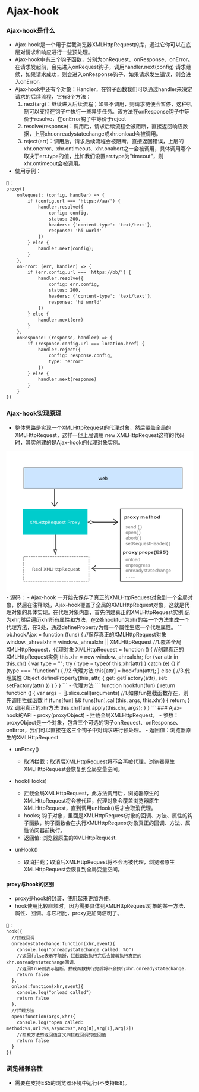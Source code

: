 # Ajax-hook
### Ajax-hook是什么
- Ajax-hook是一个用于拦截浏览器XMLHttpRequest的库，通过它你可以在底层对请求和响应进行一些预处理。
- Ajax-hook中有三个钩子函数，分别为onRequest、onResponse、onError。在请求发起前，会先进入onRequest钩子，调用handler.next(config) 请求继续，如果请求成功，则会进入onResponse钩子，如果请求发生错误，则会进入onError。
- Ajax-hook中还有个对象：Handler，在钩子函数我们可以通过handler来决定请求的后续流程，它有3个方法：
   1. next(arg)：继续进入后续流程；如果不调用，则请求链便会暂停，这种机制可以支持在钩子中执行一些异步任务。该方法在onResponse钩子中等价于resolve，在onError钩子中等价于reject
   2. resolve(response)：调用后，请求后续流程会被阻断，直接返回响应数据，上层xhr.onreadystatechange或xhr.onload会被调用。
   3. reject(err)：调用后，请求后续流程会被阻断，直接返回错误，上层的xhr.onerror、xhr.ontimeout、xhr.onabort之一会被调用，具体调用哪个取决于err.type的值，比如我们设置err.type为"timeout"，则xhr.ontimeout会被调用。
- 使用示例：
```
🌰：
proxy({
    onRequest: (config, handler) => {
        if (config.url === 'https://aa/') {
            handler.resolve({
                config: config,
                status: 200,
                headers: {'content-type': 'text/text'},
                response: 'hi world'
            })
        } else {
            handler.next(config);
        }
    },
    onError: (err, handler) => {
        if (err.config.url === 'https://bb/') {
            handler.resolve({
                config: err.config,
                status: 200,
                headers: {'content-type': 'text/text'},
                response: 'hi world'
            })
        } else {
            handler.next(err)
        }
    },
    onResponse: (response, handler) => {
        if (response.config.url === location.href) {
            handler.reject({
                config: response.config,
                type: 'error'
            })
        } else {
            handler.next(response)
        }
    }
})
```
### Ajax-hook实现原理
- 整体思路是实现一个XMLHttpRequest的代理对象，然后覆盖全局的XMLHttpRequest，这样一但上层调用 new XMLHttpRequest这样的代码时，其实创建的是Ajax-hook的代理对象实例。
<img src="https://github.com/ella-z/repository/blob/master/image/ajax-hook%E5%8E%9F%E7%90%86%E5%9B%BE.png" />
- 源码：
   - Ajax-hook 一开始先保存了真正的XMLHttpRequest对象到一个全局对象，然后在注释1处，Ajax-hook覆盖了全局的XMLHttpRequest对象，这就是代理对象的具体实现。在代理对象内部，首先创建真正的XMLHttpRequest实例,记为xhr,然后遍历xhr所有属性和方法，在2处hookfun为xhr的每一个方法生成一个代理方法，在3处，通过defineProperty为每一个属性生成一个代理属性。
   ```
      ob.hookAjax = function (funs) {
        //保存真正的XMLHttpRequest对象
        window._ahrealxhr = window._ahrealxhr || XMLHttpRequest
        //1.覆盖全局XMLHttpRequest，代理对象
        XMLHttpRequest = function () {
          //创建真正的XMLHttpRequest实例
          this.xhr = new window._ahrealxhr;
          for (var attr in this.xhr) {
            var type = "";
            try {
              type = typeof this.xhr[attr]
            } catch (e) {}
            if (type === "function") {
              //2.代理方法
              this[attr] = hookfun(attr);
            } else {
              //3.代理属性
              Object.defineProperty(this, attr, {
                get: getFactory(attr),
                set: setFactory(attr)
              })
            }
          }
        }
   ```
   - 代理方法
      ```
         function hookfun(fun) {
          return function () {
             var args = [].slice.call(arguments)
             //1.如果fun拦截函数存在，则先调用拦截函数
             if (funs[fun] && funs[fun].call(this, args, this.xhr)) {
               return;
             }
            //2.调用真正的xhr方法
            this.xhr[fun].apply(this.xhr, args);
          }
         }
      ```
### Ajax-hook的API
- proxy(proxyObject)
   - 拦截全局XMLHttpRequest。
   - 参数：proxyObject是一个对象，包含三个可选的钩子onRequest、onResponse、onError，我们可以直接在这三个钩子中对请求进行预处理。
   - 返回值：浏览器原生的XMLHttpRequest

- unProxy()
   - 取消拦截；取消后XMLHttpRequest将不会再被代理，浏览器原生XMLHttpRequest会恢复到全局变量空间。

- hook(Hooks)
   - 拦截全局XMLHttpRequest，此方法调用后，浏览器原生的XMLHttpRequest将会被代理，代理对象会覆盖浏览器原生XMLHttpRequest，直到调用unHook()后才会取消代理。
   - hooks; 钩子对象，里面是XMLHttpRequest对象的回调、方法、属性的钩子函数，钩子函数会在执行XMLHttpRequest对象真正的回调、方法、属性访问器前执行。
   - 返回值: 浏览器原生的XMLHttpRequest.

- unHook()
   - 取消拦截；取消后XMLHttpRequest将不会再被代理，浏览器原生XMLHttpRequest会恢复到全局变量空间。
   
#### proxy与hook的区别
- proxy是hook的封装，使用起来更加方便。
- hook使用比较麻烦时，因为需要具体到XMLHttpRequest对象的某一方法、属性、回调。与它相比，proxy更加简洁明了。
```
🌰：
hook({
  //拦截回调
  onreadystatechange:function(xhr,event){
    console.log("onreadystatechange called: %O")
    //返回false表示不阻断，拦截函数执行完后会接着执行真正的xhr.onreadystatechange回调.
    //返回true则表示阻断，拦截函数执行完后将不会执行xhr.onreadystatechange. 
    return false
  },
  onload:function(xhr,event){
    console.log("onload called")
    return false
  },
  //拦截方法
  open:function(args,xhr){
    console.log("open called: method:%s,url:%s,async:%s",arg[0],arg[1],arg[2])
    //拦截方法的返回值含义同拦截回调的返回值
    return false
  }
})
```
   
### 浏览器兼容性
- 需要在支持ES5的浏览器环境中运行(不支持IE8)。




